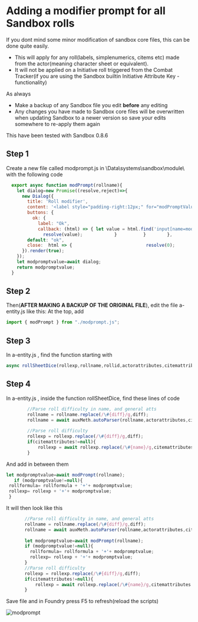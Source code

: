 # Adding a modifier prompt for all Sandbox rolls
If you dont mind some minor modification of sandbox core files, this can be done quite easily.

* This will apply for any roll(labels, simplenumerics, citems etc) made from the actor(meaning character sheet or equivalent). 
* It will not be applied on a Initiative roll triggered from the Combat Tracker(if you are using the Sandbox builtin Initiative Attribute Key -functionality)

As always
* Make a backup of any Sandbox file you edit __**before**__ any editing
* Any changes you have made to Sandbox core files will be overwritten when updating Sandbox to a newer version so save your edits somewhere to re-apply them again 

This have been tested with Sandbox 0.8.6

## Step 1
Create a new file called modprompt.js in \Data\systems\sandbox\module\ with the following code
``` javascript
  export async function modPrompt(rollname){
    let dialog=new Promise((resolve,reject)=>{
      new Dialog({
        title: 'Roll modifier',
        content: '<label style="padding-right:12px;" for="modPromptValue" >' + rollname + '</label><input style="width:64px" id="modPromptValue" name="modPromptValue" value="0" type="number"><hr>',
        buttons: {
          ok: {
            label: "Ok",            
            callback: (html) => { let value = html.find('input[name=modPromptValue]').val();
              resolve(value);            }          }        },
        default: "ok",
        close:  html => {                            resolve(0);              }   
      }).render(true);             
    });
    let modpromptvalue=await dialog;
    return modpromptvalue;
  }
```
## Step 2
Then(**AFTER MAKING A BACKUP OF THE ORIGINAL FILE**), edit the file a-entity.js like this:
At the top, add 
``` javascript
import { modPrompt } from "./modprompt.js";
```
## Step 3
In a-entity.js , find the function starting with 
``` javascript 
async rollSheetDice(rollexp,rollname,rollid,actorattributes,citemattributes,number=1,target=null)
```
## Step 4
In a-entity.js , inside the function rollSheetDice, find these lines of code
``` javascript
        //Parse roll difficulty in name, and general atts
        rollname = rollname.replace(/\#{diff}/g,diff);
        rollname = await auxMeth.autoParser(rollname,actorattributes,citemattributes,true,false,number);      
        
        //Parse roll difficulty
        rollexp = rollexp.replace(/\#{diff}/g,diff);
        if(citemattributes!=null){
            rollexp = await rollexp.replace(/\#{name}/g,citemattributes.name);
        }
```

And add in between them 
```javascript
let modpromptvalue=await modPrompt(rollname);
   if (modpromptvalue!=null){
 rollformula= rollformula + '+'+ modpromptvalue;
 rollexp= rollexp + '+'+ modpromptvalue;
 }
 ```
 It will then look like this
 
 ``` javascript
        //Parse roll difficulty in name, and general atts
        rollname = rollname.replace(/\#{diff}/g,diff);
        rollname = await auxMeth.autoParser(rollname,actorattributes,citemattributes,true,false,number);      
        
        let modpromptvalue=await modPrompt(rollname);
        if (modpromptvalue!=null){
          rollformula= rollformula + '+'+ modpromptvalue;
          rollexp= rollexp + '+'+ modpromptvalue;
        }
        //Parse roll difficulty
        rollexp = rollexp.replace(/\#{diff}/g,diff);
        if(citemattributes!=null){
            rollexp = await rollexp.replace(/\#{name}/g,citemattributes.name);
        }
```
 
 Save file and in Foundry press F5 to refresh(reload the scripts)
 
 
 
 ![modprompt](https://user-images.githubusercontent.com/81265884/114140425-85e78080-9910-11eb-94e3-205782c12dfe.gif)
